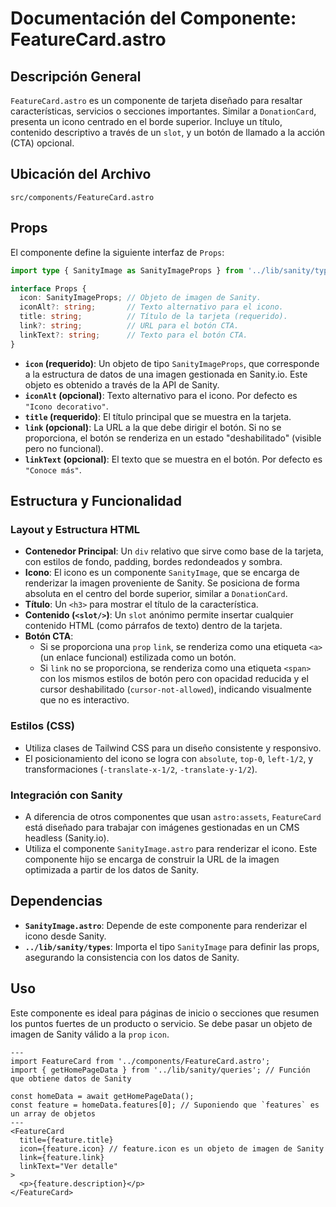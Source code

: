 
# Documentación del Componente: FeatureCard.astro

## Descripción General

`FeatureCard.astro` es un componente de tarjeta diseñado para resaltar características, servicios o secciones importantes. Similar a `DonationCard`, presenta un icono centrado en el borde superior. Incluye un título, contenido descriptivo a través de un `slot`, y un botón de llamado a la acción (CTA) opcional.

## Ubicación del Archivo

`src/components/FeatureCard.astro`

## Props

El componente define la siguiente interfaz de `Props`:

```typescript
import type { SanityImage as SanityImageProps } from '../lib/sanity/types';

interface Props {
  icon: SanityImageProps; // Objeto de imagen de Sanity.
  iconAlt?: string;       // Texto alternativo para el icono.
  title: string;          // Título de la tarjeta (requerido).
  link?: string;          // URL para el botón CTA.
  linkText?: string;      // Texto para el botón CTA.
}
```

- **`icon` (requerido)**: Un objeto de tipo `SanityImageProps`, que corresponde a la estructura de datos de una imagen gestionada en Sanity.io. Este objeto es obtenido a través de la API de Sanity.
- **`iconAlt` (opcional)**: Texto alternativo para el icono. Por defecto es `"Icono decorativo"`.
- **`title` (requerido)**: El título principal que se muestra en la tarjeta.
- **`link` (opcional)**: La URL a la que debe dirigir el botón. Si no se proporciona, el botón se renderiza en un estado "deshabilitado" (visible pero no funcional).
- **`linkText` (opcional)**: El texto que se muestra en el botón. Por defecto es `"Conoce más"`.

## Estructura y Funcionalidad

### Layout y Estructura HTML

- **Contenedor Principal**: Un `div` relativo que sirve como base de la tarjeta, con estilos de fondo, padding, bordes redondeados y sombra.
- **Icono**: El icono es un componente `SanityImage`, que se encarga de renderizar la imagen proveniente de Sanity. Se posiciona de forma absoluta en el centro del borde superior, similar a `DonationCard`.
- **Título**: Un `<h3>` para mostrar el título de la característica.
- **Contenido (`<slot/>`)**: Un `slot` anónimo permite insertar cualquier contenido HTML (como párrafos de texto) dentro de la tarjeta.
- **Botón CTA**: 
  - Si se proporciona una `prop` `link`, se renderiza como una etiqueta `<a>` (un enlace funcional) estilizada como un botón.
  - Si `link` no se proporciona, se renderiza como una etiqueta `<span>` con los mismos estilos de botón pero con opacidad reducida y el cursor deshabilitado (`cursor-not-allowed`), indicando visualmente que no es interactivo.

### Estilos (CSS)

- Utiliza clases de Tailwind CSS para un diseño consistente y responsivo.
- El posicionamiento del icono se logra con `absolute`, `top-0`, `left-1/2`, y transformaciones (`-translate-x-1/2`, `-translate-y-1/2`).

### Integración con Sanity

- A diferencia de otros componentes que usan `astro:assets`, `FeatureCard` está diseñado para trabajar con imágenes gestionadas en un CMS headless (Sanity.io).
- Utiliza el componente `SanityImage.astro` para renderizar el icono. Este componente hijo se encarga de construir la URL de la imagen optimizada a partir de los datos de Sanity.

## Dependencias

- **`SanityImage.astro`**: Depende de este componente para renderizar el icono desde Sanity.
- **`../lib/sanity/types`**: Importa el tipo `SanityImage` para definir las props, asegurando la consistencia con los datos de Sanity.

## Uso

Este componente es ideal para páginas de inicio o secciones que resumen los puntos fuertes de un producto o servicio. Se debe pasar un objeto de imagen de Sanity válido a la `prop` `icon`.

```astro
---
import FeatureCard from '../components/FeatureCard.astro';
import { getHomePageData } from '../lib/sanity/queries'; // Función que obtiene datos de Sanity

const homeData = await getHomePageData();
const feature = homeData.features[0]; // Suponiendo que `features` es un array de objetos
---
<FeatureCard
  title={feature.title}
  icon={feature.icon} // feature.icon es un objeto de imagen de Sanity
  link={feature.link}
  linkText="Ver detalle"
>
  <p>{feature.description}</p>
</FeatureCard>
```
